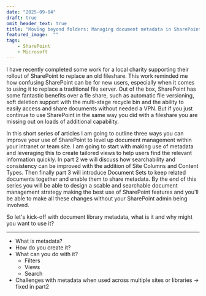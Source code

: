 ```yaml
---
date: "2025-09-04"
draft: true
omit_header_text: true
title: "Moving beyond folders: Managing document metadata in SharePoint"
featured_image:  ""
tags: 
    - SharePoint
    - Microsoft
---
```


I have recently completed some work for a local charity supporting their rollout of SharePoint to replace an old fileshare. This work reminded me how confusing SharePoint can be for new users, especially when it comes to using it to replace a traditional file server. Out of the box, SharePoint has some fantastic benefits over a fle share, such as automatic file versioning, soft deletion support with the multi-stage recycle bin and the ability to easily access and share documents without needed a VPN. But if you just continue to use SharePoint in the same way you did with a fileshare you are missing out on loads of additional capability. 

In this short series of articles I am going to outline three ways you can improve your use of SharePoint to level up document management within your intranet or team site. I am going to start with making use of metadata and leveraging this to create tailored views to help users find the relevant information quickly. In part 2 we will discuss how searchability and consistency can be improved with the addition of Site Columns and Content Types. Then finally part 3 will introduce Document Sets to keep related documents together and enable them to share metadata. By the end of this series you will be able to design a scable and searchable document management strategy making the best use of SharePoint features and you'll be able to make all these changes without your SharePoint admin being involved. 

So let's kick-off with document library metadata, what is it and why might you want to use it?

----

* What is metadata?
* How do you create it?
* What can you do with it?
  * Filters
  * Views
  * Search
* Challenges with metadata when used across multiple sites or libraries -> fixed in part2